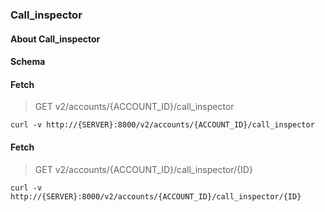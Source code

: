 ### Call_inspector

#### About Call_inspector

#### Schema



#### Fetch

> GET v2/accounts/{ACCOUNT_ID}/call_inspector

```curl
curl -v http://{SERVER}:8000/v2/accounts/{ACCOUNT_ID}/call_inspector
```

#### Fetch

> GET v2/accounts/{ACCOUNT_ID}/call_inspector/{ID}

```curl
curl -v http://{SERVER}:8000/v2/accounts/{ACCOUNT_ID}/call_inspector/{ID}
```

